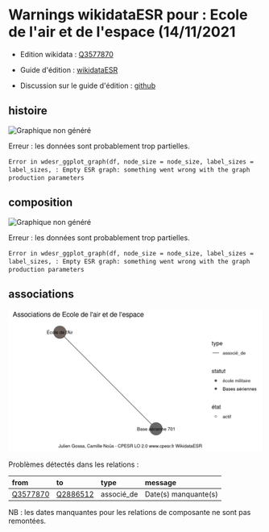 Warnings wikidataESR pour : Ecole de l'air et de l'espace (14/11/2021
================

- Edition wikidata : [Q3577870](https://www.wikidata.org/wiki/Q3577870)
- Guide d'édition : [wikidataESR](https://github.com/cpesr/wikidataESR/)

- Discussion sur le guide d'édition : [github](https://github.com/cpesr/wikidataESR/issues)



## histoire 

![Graphique non généré](Q3577870-histoire.png) 

 


Erreur : les données sont probablement trop partielles.
```
Error in wdesr_ggplot_graph(df, node_size = node_size, label_sizes = label_sizes, : Empty ESR graph: something went wrong with the graph production parameters

``` 



## composition 

![Graphique non généré](Q3577870-composition.png) 

 


Erreur : les données sont probablement trop partielles.
```
Error in wdesr_ggplot_graph(df, node_size = node_size, label_sizes = label_sizes, : Empty ESR graph: something went wrong with the graph production parameters

``` 



## associations 

![Graphique non généré](Q3577870-associations.png) 

Problèmes détectés dans les relations :

|from                                               |to                                                 |type       |message              |
|:--------------------------------------------------|:--------------------------------------------------|:----------|:--------------------|
|[Q3577870](https://www.wikidata.org/wiki/Q3577870) |[Q2886512](https://www.wikidata.org/wiki/Q2886512) |associé_de |Date(s) manquante(s) |

NB : les dates manquantes pour les relations de composante ne sont pas remontées. 

